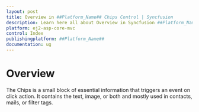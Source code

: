 ```yaml
---
layout: post
title: Overview in ##Platform_Name## Chips Control | Syncfusion
description: Learn here all about Overview in Syncfusion ##Platform_Name## Chips control of Syncfusion Essential JS 2 and more.
platform: ej2-asp-core-mvc
control: Index
publishingplatform: ##Platform_Name##
documentation: ug
---
```


# Overview

The Chips is a small block of essential information that triggers an event on click action. It contains the text, image, or both and mostly used in contacts, mails, or filter tags.